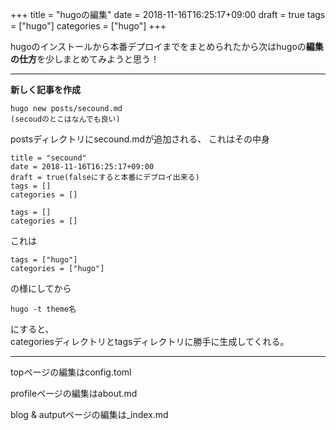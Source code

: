 +++
title = "hugoの編集"
date = 2018-11-16T16:25:17+09:00
draft = true
tags = ["hugo"]
categories = ["hugo"]
+++

hugoのインストールから本番デプロイまでをまとめられたから次はhugoの**編集の仕方**を少しまとめてみようと思う！
***
**新しく記事を作成**
```
hugo new posts/secound.md
(secoudのとこはなんでも良い)
```
postsディレクトリにsecound.mdが追加される、
これはその中身
```
title = "secound"
date = 2018-11-16T16:25:17+09:00
draft = true(falseにすると本番にデプロイ出来る)
tags = []
categories = []
```
```
tags = []
categories = []
```
これは
```
tags = ["hugo"]
categories = ["hugo"]
```
の様にしてから
```
hugo -t theme名
```
にすると、<br>categoriesディレクトリとtagsディレクトリに勝手に生成してくれる。
***
topページの編集はconfig.toml

profileページの編集はabout.md

blog & autputページの編集は_index.md
